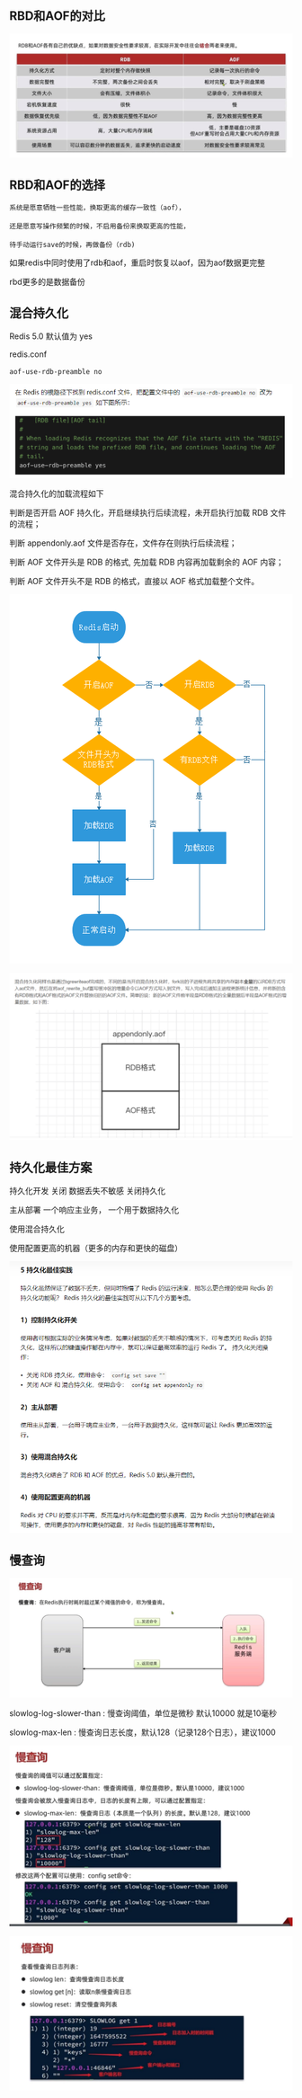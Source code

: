 RBD和AOF的对比
---

![img_7.png](img_7.png)

RBD和AOF的选择
---

    系统是愿意牺牲一些性能，换取更高的缓存一致性（aof），

    还是愿意写操作频繁的时候，不启用备份来换取更高的性能，

    待手动运行save的时候，再做备份（rdb)


如果redis中同时使用了rdb和aof，重启时恢复以aof，因为aof数据更完整

rbd更多的是数据备份

混合持久化
---

Redis 5.0 默认值为 yes

redis.conf

    aof-use-rdb-preamble no

![img_8.png](img_8.png)


混合持久化的加载流程如下


判断是否开启 AOF 持久化，开启继续执行后续流程，未开启执行加载 RDB 文件的流程；

判断 appendonly.aof 文件是否存在，文件存在则执行后续流程；

判断 AOF 文件开头是 RDB 的格式, 先加载 RDB 内容再加载剩余的 AOF 内容；

判断 AOF 文件开头不是 RDB 的格式，直接以 AOF 格式加载整个文件。


![img_9.png](img_9.png)

![img_55.png](img_55.png)


持久化最佳方案
---

持久化开发 关闭 数据丢失不敏感 关闭持久化

主从部署 一个响应主业务， 一个用于数据持久化

使用混合持久化

使用配置更高的机器（更多的内存和更快的磁盘）

![img_10.png](img_10.png)


慢查询
---

![img_56.png](img_56.png)

slowlog-log-slower-than : 慢查询阈值，单位是微秒 默认10000  就是10毫秒

slowlog-max-len : 慢查询日志长度，默认128（记录128个日志），建议1000

![img_57.png](img_57.png)

![img_58.png](img_58.png)